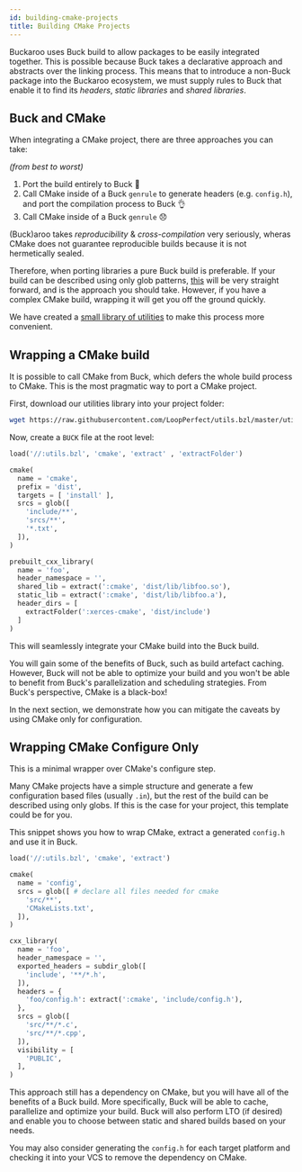 ```yaml
---
id: building-cmake-projects
title: Building CMake Projects
---
```


Buckaroo uses Buck build to allow packages to be easily integrated together. This is possible because Buck takes a declarative approach and abstracts over the linking process. This means that to introduce a non-Buck package into the Buckaroo ecosystem, we must supply rules to Buck that enable it to find its _headers_, _static libraries_ and _shared libraries_. 

## Buck and CMake

When integrating a CMake project, there are three approaches you can take: 

_(from best to worst)_

 1. Port the build entirely to Buck :crown: 
 2. Call CMake inside of a Buck `genrule` to generate headers (e.g. `config.h`), and port the compilation process to Buck :ok_hand: 
 3. Call CMake inside of a Buck `genrule` :disappointed: 

(Buck)aroo takes _reproducibility_ & _cross-compilation_ very seriously, wheras CMake does not guarantee reproducible builds because it is not hermetically sealed.

Therefore, when porting libraries a pure Buck build is preferable. If your build can be described using only glob patterns, [this](https://buckbuild.com/rule/cxx_library.html) will be very straight forward, and is the approach you should take. However, if you have a complex CMake build, wrapping it will get you off the ground quickly.

We have created a [small library of utilities](https://github.com/LoopPerfect/utils.bzl) to make this process more convenient.

## Wrapping a CMake build

It is possible to call CMake from Buck, which defers the whole build process to CMake. This is the most pragmatic way to port a CMake project.

First, download our utilities library into your project folder: 

```bash
wget https://raw.githubusercontent.com/LoopPerfect/utils.bzl/master/utils.bzl
```

Now, create a `BUCK` file at the root level: 

```python
load('//:utils.bzl', 'cmake', 'extract' , 'extractFolder')

cmake(
  name = 'cmake',
  prefix = 'dist',
  targets = [ 'install' ],
  srcs = glob([
    'include/**',
    'srcs/**',
    '*.txt',
  ]),
)

prebuilt_cxx_library(
  name = 'foo',
  header_namespace = '',
  shared_lib = extract(':cmake', 'dist/lib/libfoo.so'),
  static_lib = extract(':cmake', 'dist/lib/libfoo.a'),
  header_dirs = [ 
    extractFolder(':xerces-cmake', 'dist/include')
  ]
)
```

This will seamlessly integrate your CMake build into the Buck build. 

You will gain some of the benefits of Buck, such as build artefact caching. However, Buck will not be able to optimize your build and you won't be able to benefit from Buck's parallelization and scheduling strategies. From Buck's perspective, CMake is a black-box! 

In the next section, we demonstrate how you can mitigate the caveats by using CMake only for configuration.  

## Wrapping CMake Configure Only

This is a minimal wrapper over CMake's configure step.

Many CMake projects have a simple structure and generate a few configuration based files (usually `.in`), but the rest of the build can be described using only globs. If this is the case for your project, this template could be for you. 

This snippet shows you how to wrap CMake, extract a generated `config.h` and use it in Buck.

```python
load('//:utils.bzl', 'cmake', 'extract')

cmake(
  name = 'config',
  srcs = glob([ # declare all files needed for cmake   
    'src/**', 
    'CMakeLists.txt',
  ]),
)

cxx_library(
  name = 'foo',
  header_namespace = '',
  exported_headers = subdir_glob([
    'include', '**/*.h',
  ]),
  headers = {
    'foo/config.h': extract(':cmake', 'include/config.h'),
  },
  srcs = glob([
    'src/**/*.c', 
    'src/**/*.cpp',
  ]),
  visibility = [
    'PUBLIC',
  ],
)
```

This approach still has a dependency on CMake, but you will have all of the benefits of a Buck build. More specifically, Buck will be able to cache, parallelize and optimize your build. Buck will also perform LTO (if desired) and enable you to choose between static and shared builds based on your needs.

You may also consider generating the `config.h` for each target platform and checking it into your VCS to remove the dependency on CMake. 